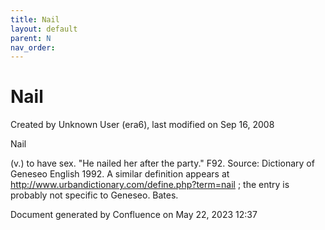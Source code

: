 ```yaml
---
title: Nail
layout: default
parent: N
nav_order:
---
```


# Nail

Created by  Unknown User (era6), last modified on Sep 16, 2008

Nail

(v.) to have sex. &quot;He nailed her after the party.&quot; F92. Source: Dictionary of Geneseo English 1992. A similar definition appears at http://www.urbandictionary.com/define.php?term=nail ; the entry is probably not specific to Geneseo. Bates.

Document generated by Confluence on May 22, 2023 12:37


